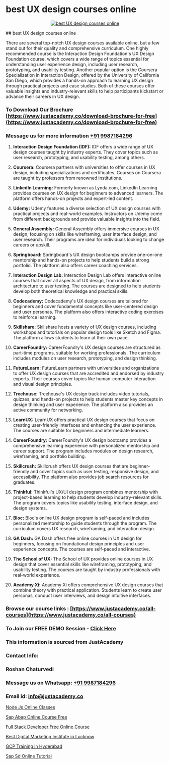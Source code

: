 # best UX design courses online

<p align="center">
  <a href="https://justacademy.co/all-courses">
    <img src="https://i.ibb.co/P5KtSQ2/ui-ux.png" alt="best UX design courses online">
  </a>
</p>
## best UX design courses online

There are several top-notch UX design courses available online, but a few stand out for their quality and comprehensive curriculum. One highly recommended course is the Interaction Design Foundation's UX Design Foundation course, which covers a wide range of topics essential for understanding user experience design, including user research, prototyping, and usability testing. Another popular option is the Coursera Specialization in Interaction Design, offered by the University of California San Diego, which provides a hands-on approach to learning UX design through practical projects and case studies. Both of these courses offer valuable insights and industry-relevant skills to help participants kickstart or advance their careers in UX design.
### To Download Our Brochure [https://www.justacademy.co/download-brochure-for-free](https://www.justacademy.co/download-brochure-for-free)
### Message us for more information [+91 9987184296](https://api.whatsapp.com/send?phone=919987184296)
1) **Interaction Design Foundation (IDF):** IDF offers a wide range of UX design courses taught by industry experts. They cover topics such as user research, prototyping, and usability testing, among others.

2) **Coursera:** Coursera partners with universities to offer courses in UX design, including specializations and certificates. Courses on Coursera are taught by professors from renowned institutions.

3) **LinkedIn Learning:** Formerly known as Lynda.com, LinkedIn Learning provides courses on UX design for beginners to advanced learners. The platform offers hands-on projects and expert-led content.

4) **Udemy:** Udemy features a diverse selection of UX design courses with practical projects and real-world examples. Instructors on Udemy come from different backgrounds and provide valuable insights into the field.

5) **General Assembly:** General Assembly offers immersive courses in UX design, focusing on skills like wireframing, user interface design, and user research. Their programs are ideal for individuals looking to change careers or upskill.

6) **Springboard:** Springboard's UX design bootcamps provide one-on-one mentorship and hands-on projects to help students build a strong portfolio. The platform also offers career coaching services.

7) **Interaction Design Lab:** Interaction Design Lab offers interactive online courses that cover all aspects of UX design, from information architecture to user testing. The courses are designed to help students develop both theoretical knowledge and practical skills.

8) **Codecademy:** Codecademy's UX design courses are tailored for beginners and cover fundamental concepts like user-centered design and user personas. The platform also offers interactive coding exercises to reinforce learning.

9) **Skillshare:** Skillshare hosts a variety of UX design courses, including workshops and tutorials on popular design tools like Sketch and Figma. The platform allows students to learn at their own pace.

10) **CareerFoundry:** CareerFoundry's UX design courses are structured as part-time programs, suitable for working professionals. The curriculum includes modules on user research, prototyping, and design thinking.

11) **FutureLearn:** FutureLearn partners with universities and organizations to offer UX design courses that are accredited and endorsed by industry experts. Their courses cover topics like human-computer interaction and visual design principles.

12) **Treehouse:** Treehouse's UX design track includes video tutorials, quizzes, and hands-on projects to help students master key concepts in design thinking and user experience. The platform also provides an active community for networking.

13) **LearnUX:** LearnUX offers practical UX design courses that focus on creating user-friendly interfaces and enhancing the user experience. The courses are suitable for beginners and intermediate learners.

14) **CareerFoundry:** CareerFoundry's UX design bootcamp provides a comprehensive learning experience with personalized mentorship and career support. The program includes modules on design research, wireframing, and portfolio building.

15) **Skillcrush:** Skillcrush offers UX design courses that are beginner-friendly and cover topics such as user testing, responsive design, and accessibility. The platform also provides job search resources for graduates.

16) **Thinkful:** Thinkful's UX/UI design program combines mentorship with project-based learning to help students develop industry-relevant skills. The program covers topics like usability testing, interface design, and design systems.

17) **Bloc:** Bloc's online UX design program is self-paced and includes personalized mentorship to guide students through the program. The curriculum covers UX research, wireframing, and interaction design.

18) **GA Dash:** GA Dash offers free online courses in UX design for beginners, focusing on foundational design principles and user experience concepts. The courses are self-paced and interactive.

19) **The School of UX:** The School of UX provides online courses in UX design that cover essential skills like wireframing, prototyping, and usability testing. The courses are taught by industry professionals with real-world experience.

20) **Academy Xi:** Academy Xi offers comprehensive UX design courses that combine theory with practical application. Students learn to create user personas, conduct user interviews, and design intuitive interfaces.

### Browse our course links : [https://www.justacademy.co/all-courses](https://www.justacademy.co/all-courses) 
### To Join our FREE DEMO Session - [Click Here](https://www.justacademy.co/register-for-course-demo)


### This information is sourced from JustAcademy
### Contact Info:
### Roshan Chaturvedi
### Message us on Whatsapp: [+91 9987184296](https://api.whatsapp.com/send?phone=919987184296)
### Email id: [info@justacademy.co](mailto:info@justacademy.co)
                
[Node Js Online Classes](https://www.linkedin.com/pulse/node-js-online-classes-justacademy-npdkc?trackingId=5aejZZ8VX%2FRaNYUcbXIAYg%3D%3D&lipi=urn%3Ali%3Apage%3Ad_flagship3_company_admin%3BslXtfIHrQQueVkqQdxGVFw%3D%3D)

[Sap Abap Online Course Free](https://www.linkedin.com/pulse/sap-abap-online-course-free-justacademy-las-vegas-bwexf?trackingId=RP0OD87L6gQW4qcQTGoI%2Fg%3D%3D&lipi=urn%3Ali%3Apage%3Ad_flagship3_company_admin%3BG4Wghg4iTSeMidZTUzwcOQ%3D%3D)

[Full Stack Developer Free Online Course](https://medium.com/@namusn/full-stack-developer-free-online-course-58d40a4caaa0)

[Best Digital Marketing Institute in Lucknow](https://medium.com/@roneet705/best-digital-marketing-institute-in-lucknow-03cd5c28f4db)

[GCP Training in Hyderabad](https://justacademyin.github.io/justacademy/gcp-training-in-hyderabad)

[Sap Sd Online Tutorial](https://justacademyin.github.io/justacademy/sap-sd-online-tutorial)

